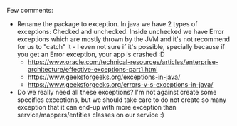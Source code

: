 Few comments:
- Rename the package to exception. In java we have 2 types of exceptions: Checked and unchecked. Inside unchecked we have Error exceptions which are mostly thrown by the JVM and it's not recommend for us to "catch" it - I even not sure if it's possible, specially because if you get an Error exception, your app is crashed :D  
  - https://www.oracle.com/technical-resources/articles/enterprise-architecture/effective-exceptions-part1.html
  - https://www.geeksforgeeks.org/exceptions-in-java/
  - https://www.geeksforgeeks.org/errors-v-s-exceptions-in-java/
- Do we really need all these exceptions? I'm not against create some specifics exceptions, but we should take care to do not create so many exception that it can end-up with more exception than service/mappers/entities classes on our service :)